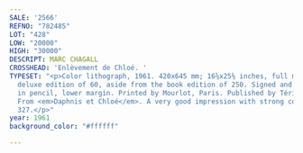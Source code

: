 ```yaml
---
SALE: '2566'
REFNO: "782485"
LOT: "428"
LOW: "20000"
HIGH: "30000"
DESCRIPT: MARC CHAGALL
CROSSHEAD: 'Enlèvement de Chloé. '
TYPESET: "<p>Color lithograph, 1961. 420x645 mm; 16⅝x25⅜ inches, full margins. The
  deluxe edition of 60, aside from the book edition of 250. Signed and numbered 45/60
  in pencil, lower margin. Printed by Mourlot, Paris. Published by Tériade, Paris.
  From <em>Daphnis et Chloé</em>. A very good impression with strong colors. Mourlot
  327.</p>"
year: 1961
background_color: "#ffffff"

---
```

